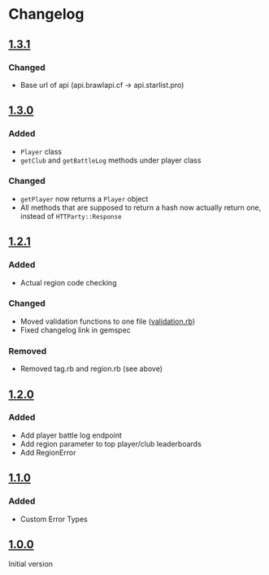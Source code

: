 # Changelog
## [1.3.1]
### Changed
- Base url of api (api.brawlapi.cf -> api.starlist.pro)

## [1.3.0]
### Added
- `Player` class
- `getClub` and `getBattleLog` methods under player class

### Changed
- `getPlayer` now returns a `Player` object
- All methods that are supposed to return a hash now actually return one, instead of `HTTParty::Response`

## [1.2.1]
### Added
- Actual region code checking

### Changed
- Moved validation functions to one file ([validation.rb](../master/lib/brawlstars/validation.rb))
- Fixed changelog link in gemspec

### Removed
- Removed tag.rb and region.rb (see above)

## [1.2.0]
### Added
- Add player battle log endpoint
- Add region parameter to top player/club leaderboards
- Add RegionError

## [1.1.0]
### Added
- Custom Error Types

## [1.0.0]
Initial version

[1.3.1]: https://github.com/Karthik99999/brawlstarsrb/tree/v1.3.1
[1.3.0]: https://github.com/Karthik99999/brawlstarsrb/tree/v1.3.0
[1.2.1]: https://github.com/Karthik99999/brawlstarsrb/tree/v1.2.1
[1.2.0]: https://github.com/Karthik99999/brawlstarsrb/tree/v1.2.0
[1.1.0]: https://github.com/Karthik99999/brawlstarsrb/tree/v1.1.0
[1.0.0]: https://github.com/Karthik99999/brawlstarsrb/tree/v1.0.0
